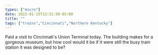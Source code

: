 ```yaml
---
types: ["micro"]
date: 2022-01-15T13:31:58-05:00
title: ""
tags: ["trains","Cincinnati","Northern Kentucky"]
---
```

Paid a visit to Cincinnati's Union Terminal today. The building makes for a gorgeous museum, but how cool would it be if it were still the busy train station it was designed to be?

